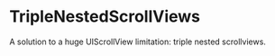 TripleNestedScrollViews
=======================

A solution to a huge UIScrollView limitation: triple nested scrollviews.
